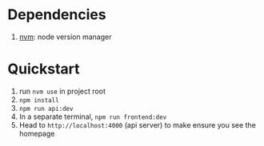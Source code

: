 # Dependencies

1. [nvm](https://github.com/creationix/nvm#installation): node version manager

# Quickstart
1. run `nvm use` in project root
1. `npm install`
1. `npm run api:dev`
1. In a separate terminal, `npm run frontend:dev`
1. Head to `http://localhost:4000` (api server) to make ensure you see the homepage

